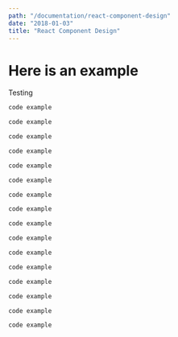 ```yaml
---
path: "/documentation/react-component-design"
date: "2018-01-03"
title: "React Component Design"
---
```


# Here is an example

Testing

```jsx
code example
```

```jsx
code example
```

```jsx
code example
```

```jsx
code example
```

```jsx
code example
```

```jsx
code example
```

```jsx
code example
```

```jsx
code example
```

```jsx
code example
```

```jsx
code example
```

```jsx
code example
```

```jsx
code example
```

```jsx
code example
```

```jsx
code example
```

```jsx
code example
```

```jsx
code example
```
